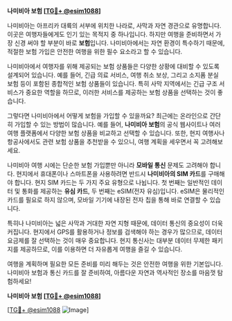 **나미비아 보험 [[TG💪+ @esim1088](https://t.me/s/esim1088)]**

나미비아는 아프리카 대륙의 서부에 위치한 나라로, 사막과 자연 경관으로 유명합니다. 이곳은 여행자들에게도 인기 있는 목적지 중 하나입니다. 하지만 여행을 준비하면서 가장 신경 써야 할 부분이 바로 **보험**입니다. 나미비아에서는 자연 환경이 특수하기 때문에, 적절한 보험 가입은 안전한 여행을 위한 필수 요소라고 할 수 있습니다.

나미비아에서 여행자를 위해 제공되는 보험 상품들은 다양한 상황에 대비할 수 있도록 설계되어 있습니다. 예를 들어, 긴급 의료 서비스, 여행 취소 보상, 그리고 소지품 분실 보험 등이 포함된 종합적인 보험 상품들이 있습니다. 특히 사막 지역에서는 긴급 구조 서비스가 중요한 역할을 하므로, 이러한 서비스를 제공하는 보험 상품을 선택하는 것이 좋습니다.

그렇다면 나미비아에서 어떻게 보험을 가입할 수 있을까요? 최근에는 온라인으로 간단히 가입할 수 있는 방법이 많습니다. 예를 들어, **나미비아 보험**의 공식 웹사이트나 여러 여행 플랫폼에서 다양한 보험 상품을 비교하고 선택할 수 있습니다. 또한, 현지 여행사나 항공사에서도 관련 보험 상품을 추천받을 수 있으니, 여행 계획을 세우면서 꼭 고려해보세요.

나미비아 여행 시에는 단순한 보험 가입뿐만 아니라 **모바일 통신** 문제도 고려해야 합니다. 현지에서 휴대폰이나 스마트폰을 사용하려면 반드시 **나미비아의 SIM 카드**를 구매해야 합니다. 현지 SIM 카드는 두 가지 주요 유형으로 나뉩니다. 첫 번째는 일반적인 데이터 및 통화를 제공하는 **유심 카드**, 두 번째는 eSIM(전자 유심)입니다. eSIM은 물리적인 카드를 필요로 하지 않으며, 모바일 기기에 내장된 전자 칩을 통해 바로 연결할 수 있습니다.

특히나 나미비아는 넓은 사막과 거대한 자연 지형 때문에, 데이터 통신의 중요성이 더욱 커집니다. 현지에서 GPS를 활용하거나 정보를 검색해야 하는 경우가 많으므로, 데이터 요금제를 잘 선택하는 것이 매우 중요합니다. 현지 통신사는 대부분 데이터 무제한 패키지를 제공하므로, 이를 이용하면 더 자유롭게 여행을 즐길 수 있습니다.

여행을 계획하며 필요한 모든 준비를 미리 해두는 것은 안전한 여행을 위한 기본입니다. 나미비아 보험과 통신 카드를 잘 준비하여, 아름다운 자연과 역사적인 장소를 마음껏 탐험하세요! 

**나미비아 보험 [[TG💪+ @esim1088](https://t.me/s/esim1088)]**

[[TG💪+ @esim1088](https://t.me/s/esim1088) ![Image](https://i.postimg.cc/Y0z9fWf4/image.png)]